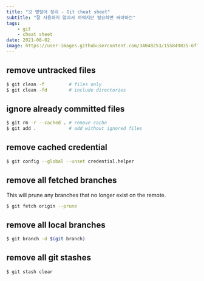 ```yaml
---
title: "깃 명령어 정리 - Git cheat sheet"
subtitle: "잘 사용하지 않아서 까먹지만 필요하면 써야하는"
tags:
    - git
    - cheat sheet
date: 2021-08-02
image: https://user-images.githubusercontent.com/34048253/155849835-6ff01102-41c3-4761-87a0-f75c898e0e0e.png
---
```


## remove untracked files

```bash
$ git clean -f         # files only
$ git clean -fd        # include directories
```

## ignore already committed files 
```bash
$ git rm -r --cached . # remove cache
$ git add .            # add without ignored files
```

## remove cached credential
```bash
$ git config --global --unset credential.helper
```
## remove all fetched branches
This will prune any branches that no longer exist on the remote.

```bash
$ git fetch origin --prune
```

## remove all local branches
```bash
$ git branch -d $(git branch)
```

## remove all git stashes
```bash
$ git stash clear
```

